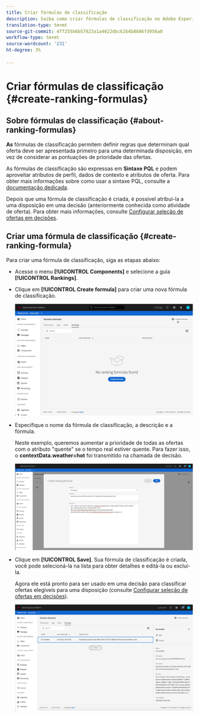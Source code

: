 ```yaml
---
title: Criar fórmulas de classificação
description: Saiba como criar fórmulas de classificação no Adobe Experience Platform.
translation-type: tm+mt
source-git-commit: 4ff255b6b57823a1a4622dbc62b4b8886fd956a0
workflow-type: tm+mt
source-wordcount: '231'
ht-degree: 3%

---
```


# Criar fórmulas de classificação {#create-ranking-formulas}

## Sobre fórmulas de classificação {#about-ranking-formulas}

**As** fórmulas de classificação permitem definir regras que determinam qual oferta deve ser apresentada primeiro para uma determinada disposição, em vez de considerar as pontuações de prioridade das ofertas.

As fórmulas de classificação são expressas em **Sintaxe PQL** e podem aproveitar atributos de perfil, dados de contexto e atributos de oferta. Para obter mais informações sobre como usar a sintaxe PQL, consulte a [documentação dedicada](https://experienceleague.adobe.com/docs/experience-platform/segmentation/pql/overview.html).

Depois que uma fórmula de classificação é criada, é possível atribuí-la a uma disposição em uma decisão (anteriormente conhecida como atividade de oferta). Para obter mais informações, consulte [Configurar seleção de ofertas em decisões](../offer-activities/configure-offer-selection.md).

## Criar uma fórmula de classificação {#create-ranking-formula}

Para criar uma fórmula de classificação, siga as etapas abaixo:

* Acesse o menu **[!UICONTROL Components]** e selecione a guia **[!UICONTROL Rankings]**.

* Clique em **[!UICONTROL Create formula]** para criar uma nova fórmula de classificação.

   ![](../assets/ranking-create-formula.png)

* Especifique o nome da fórmula de classificação, a descrição e a fórmula.

   Neste exemplo, queremos aumentar a prioridade de todas as ofertas com o atributo &quot;quente&quot; se o tempo real estiver quente. Para fazer isso, o **contextData.weather=hot** foi transmitido na chamada de decisão.

   ![](../assets/ranking-syntax.png)

* Clique em **[!UICONTROL Save]**. Sua fórmula de classificação é criada, você pode selecioná-la na lista para obter detalhes e editá-la ou excluí-la.

   Agora ele está pronto para ser usado em uma decisão para classificar ofertas elegíveis para uma disposição (consulte [Configurar seleção de ofertas em decisões](../offer-activities/configure-offer-selection.md)).

   ![](../assets/ranking-formula-created.png)

